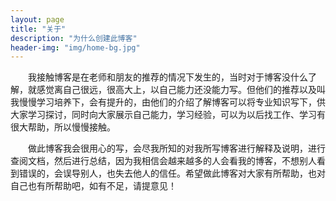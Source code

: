 ```yaml
---
layout: page
title: "关于"
description: "为什么创建此博客"
header-img: "img/home-bg.jpg"
---
```

 
​     &emsp;&emsp;我接触博客是在老师和朋友的推荐的情况下发生的，当时对于博客没什么了解，就感觉离自己很远，很高大上，以自己能力还没能力写。但他们的推荐以及叫我慢慢学习培养下，会有提升的，由他们的介绍了解博客可以将专业知识写下，供大家学习探讨，同时向大家展示自己能力，学习经验，可以为以后找工作、学习有很大帮助，所以慢慢接触。

​	   &emsp;&emsp;做此博客我会很用心的写，会尽我所知的对我所写博客进行解释及说明，进行查阅文档，然后进行总结，因为我相信会越来越多的人会看我的博客，不想别人看到错误的，会误导别人，也失去他人的信任。希望做此博客对大家有所帮助，也对自己也有所帮助吧，如有不足，请提意见！

